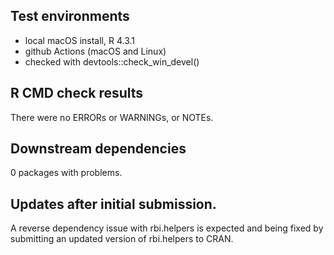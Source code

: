 ## Test environments
* local macOS install, R 4.3.1
* github Actions (macOS and Linux)
* checked with devtools::check_win_devel()

## R CMD check results
There were no ERRORs or WARNINGs, or NOTEs.

## Downstream dependencies
0 packages with problems.

## Updates after initial submission.
A reverse dependency issue with rbi.helpers is expected and being fixed by submitting an updated version of rbi.helpers to CRAN.
